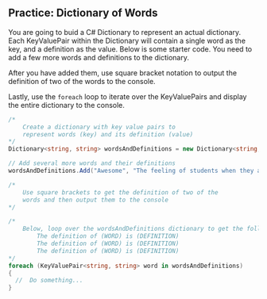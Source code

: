 ## Practice: Dictionary of Words

You are going to buid a C# Dictionary to represent an actual dictionary. Each KeyValuePair within the Dictionary will contain a single word as the key, and a definition as the value. Below is some starter code. You need to add a few more words and definitions to the dictionary.

After you have added them, use square bracket notation to output the definition of two of the words to the console.

Lastly, use the `foreach` loop to iterate over the KeyValuePairs and display the entire dictionary to the console.

```cs
/*
    Create a dictionary with key value pairs to
    represent words (key) and its definition (value)
*/
Dictionary<string, string> wordsAndDefinitions = new Dictionary<string, string>();

// Add several more words and their definitions
wordsAndDefinitions.Add("Awesome", "The feeling of students when they are learning C#");

/*
    Use square brackets to get the definition of two of the
    words and then output them to the console
*/

/*
    Below, loop over the wordsAndDefinitions dictionary to get the following output:
        The definition of (WORD) is (DEFINITION)
        The definition of (WORD) is (DEFINITION)
        The definition of (WORD) is (DEFINITION)
*/
foreach (KeyValuePair<string, string> word in wordsAndDefinitions)
{
  //  Do something...
}
```
